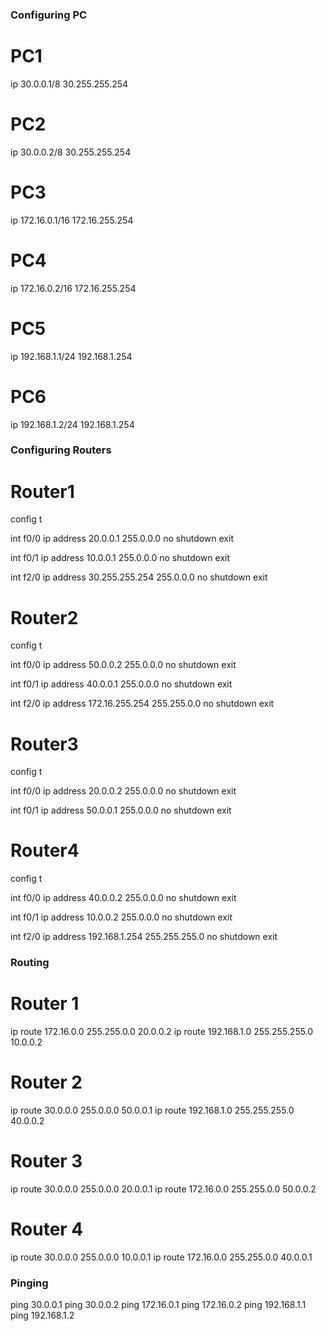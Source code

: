 ### Configuring PC

# PC1
ip 30.0.0.1/8 30.255.255.254

# PC2
ip 30.0.0.2/8 30.255.255.254

# PC3
ip 172.16.0.1/16 172.16.255.254

# PC4
ip 172.16.0.2/16 172.16.255.254

# PC5
ip 192.168.1.1/24 192.168.1.254

# PC6
ip 192.168.1.2/24 192.168.1.254


### Configuring Routers

# Router1

config t

int f0/0
ip address 20.0.0.1 255.0.0.0
no shutdown
exit

int f0/1
ip address 10.0.0.1 255.0.0.0
no shutdown
exit

int f2/0
ip address 30.255.255.254 255.0.0.0
no shutdown
exit


# Router2

config t

int f0/0
ip address 50.0.0.2 255.0.0.0
no shutdown
exit

int f0/1
ip address 40.0.0.1 255.0.0.0
no shutdown
exit

int f2/0
ip address 172.16.255.254 255.255.0.0
no shutdown
exit


# Router3

config t

int f0/0
ip address 20.0.0.2 255.0.0.0
no shutdown
exit

int f0/1
ip address 50.0.0.1 255.0.0.0
no shutdown
exit


# Router4

config t

int f0/0
ip address 40.0.0.2 255.0.0.0
no shutdown
exit

int f0/1
ip address 10.0.0.2 255.0.0.0
no shutdown
exit

int f2/0
ip address 192.168.1.254 255.255.255.0
no shutdown
exit


### Routing

# Router 1

ip route 172.16.0.0 255.255.0.0 20.0.0.2
ip route 192.168.1.0 255.255.255.0 10.0.0.2


# Router 2

ip route 30.0.0.0 255.0.0.0 50.0.0.1
ip route 192.168.1.0 255.255.255.0 40.0.0.2

# Router 3

ip route 30.0.0.0 255.0.0.0 20.0.0.1
ip route 172.16.0.0 255.255.0.0 50.0.0.2


# Router 4

ip route 30.0.0.0 255.0.0.0 10.0.0.1
ip route 172.16.0.0 255.255.0.0 40.0.0.1


### Pinging

ping 30.0.0.1
ping 30.0.0.2
ping 172.16.0.1
ping 172.16.0.2
ping 192.168.1.1
ping 192.168.1.2
